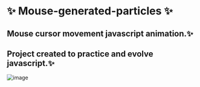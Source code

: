 # ✨  Mouse-generated-particles ✨ 
## Mouse cursor movement javascript animation.✨
## Project created to practice and evolve javascript.✨
![image](https://user-images.githubusercontent.com/94203956/180581507-e666845a-0b52-4047-8d91-c1b08634ab26.png)
